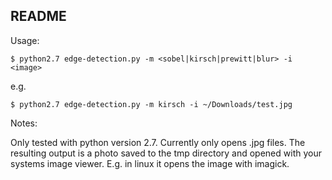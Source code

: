 README
--------------------

Usage:
```
$ python2.7 edge-detection.py -m <sobel|kirsch|prewitt|blur> -i <image>
```
e.g.

```
$ python2.7 edge-detection.py -m kirsch -i ~/Downloads/test.jpg
```

Notes:

Only tested with python version 2.7. Currently only opens .jpg files.
The resulting output is a photo saved to the tmp directory and opened
with your systems image viewer. E.g. in linux it opens the image with
imagick.
